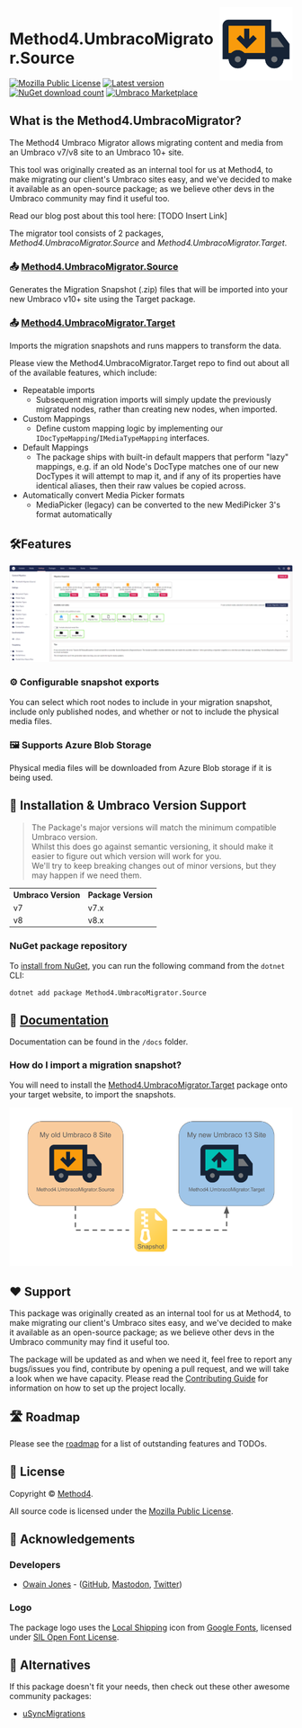 <img src="./docs/images/UmbracoMigratorSource_Logo.png" alt="Method4.UmbracoMigrator.Source Logo" height="130" align="right">

# Method4.UmbracoMigrator.Source
[![Mozilla Public License](https://img.shields.io/badge/MPL--2.0-orange?label=license)](https://opensource.org/licenses/MPL-2) 
[![Latest version](https://img.shields.io/nuget/v/Method4.UmbracoMigrator.Source?label=version)](https://marketplace.umbraco.com/package/method4.umbracomigrator.source) 
[![NuGet download count](https://img.shields.io/nuget/dt/Method4.UmbracoMigrator.Source?label=downloads)](https://www.nuget.org/packages/Method4.UmbracoMigrator.Source)
[![Umbraco Marketplace](https://img.shields.io/badge/umbraco-marketplace-%233544B1)](https://marketplace.umbraco.com/package/method4.umbracomigrator.source)

## What is the Method4.UmbracoMigrator?
The Method4 Umbraco Migrator allows migrating content and media from an Umbraco v7/v8 site to an Umbraco 10+ site.

This tool was originally created as an internal tool for us at Method4, to make migrating our client's Umbraco sites easy, and we've decided to make it available as an open-source package; as we believe other devs in the Umbraco community may find it useful too.

Read our blog post about this tool here: [TODO Insert Link]

The migrator tool consists of 2 packages, _Method4.UmbracoMigrator.Source_ and _Method4.UmbracoMigrator.Target_.

### 📤 [Method4.UmbracoMigrator.Source](https://github.com/Method4Ltd/Method4.UmbracoMigrator.Source)
Generates the Migration Snapshot (.zip) files that will be imported into your new Umbraco v10+ site using the Target package.

### 📤 [Method4.UmbracoMigrator.Target](https://github.com/Method4Ltd/Method4.UmbracoMigrator.Target)
Imports the migration snapshots and runs mappers to transform the data.

Please view the Method4.UmbracoMigrator.Target repo to find out about all of the available features, which include:
- Repeatable imports
    - Subsequent migration imports will simply update the previously migrated nodes, rather than creating new nodes, when imported.
- Custom Mappings
    - Define custom mapping logic by implementing our `IDocTypeMapping`/`IMediaTypeMapping` interfaces.
- Default Mappings
    - The package ships with built-in default mappers that perform "lazy" mappings, e.g. if an old Node's DocType matches one of our new DocTypes it will attempt to map it, and if any of its properties have identical aliases, then their raw values be copied across.
- Automatically convert Media Picker formats
    - MediaPicker (legacy) can be converted to the new MediPicker 3's format automatically

## 🛠️Features

![A screenshot of the backoffice dashboard](./docs/images/backofficedashboard.png)

### ⚙️ Configurable snapshot exports
You can select which root nodes to include in your migration snapshot, include only published nodes, and whether or not to include the physical media files.

### 🖼️ Supports Azure Blob Storage
Physical media files will be downloaded from Azure Blob storage if it is being used.

## 🚀 Installation & Umbraco Version Support
> The Package's major versions will match the minimum compatible Umbraco version.<br>
> Whilst this does go against semantic versioning, it should make it easier to figure out which version will work for you.<br>
> We'll try to keep breaking changes out of minor versions, but they may happen if we need them.

<table>
  <tr>
    <th><strong>Umbraco Version</strong></th>
    <th><string>Package Version</strong></th>
  </tr>
  <tr>
    <td>v7</td>
    <td>v7.x</td>
  </tr>
  <tr>
    <td>v8</td>
    <td>v8.x</td>
  </tr>
</table>

### NuGet package repository

To [install from NuGet](https://www.nuget.org/packages/Method4.UmbracoMigrator.Source), you can run the following command from the `dotnet` CLI:

```
dotnet add package Method4.UmbracoMigrator.Source
```

## 📄 [Documentation](./docs/README.md)
Documentation can be found in the `/docs` folder.

### How do I import a migration snapshot?
You will need to install the [Method4.UmbracoMigrator.Target](https://github.com/Method4Ltd/Method4.UmbracoMigrator.Target) package onto your target website, to import the snapshots.

![Diagram showing a snapshot export from a va8 to v13 site](./docs/images/Snapshot_diagram.png)

## ❤️ Support
This package was originally created as an internal tool for us at Method4, to make migrating our client's Umbraco sites easy, and we've decided to make it available as an open-source package; as we believe other devs in the Umbraco community may find it useful too.

The package will be updated as and when we need it, feel free to report any bugs/issues you find, contribute by opening a pull request, and we will take a look when we have capacity. Please read the [Contributing Guide](./docs/CONTRIBUTING.md) for information on how to set up the project locally.

## 🛣️ Roadmap
Please see the [roadmap](./docs/ROADMAP.md) for a list of outstanding features and TODOs.

## 📝 License
Copyright &copy; [Method4](https://www.method4.co.uk/).

All source code is licensed under the [Mozilla Public License](./LICENSE).

## 🤝 Acknowledgements
### Developers

- [Owain Jones](https://owainjones.dev) - ([GitHub](https://github.com/OwainJ), [Mastodon](https://umbracocommunity.social/@ojodev), [Twitter](https://twitter.com/The_DarkGhost))

### Logo
The package logo uses the [Local Shipping](https://fonts.google.com/icons?selected=Material%20Symbols%20Outlined%3Alocal_shipping%3AFILL%400%3Bwght%40400%3BGRAD%400%3Bopsz%4024) icon from [Google Fonts](https://fonts.google.com/icons), licensed under [SIL Open Font License](https://openfontlicense.org/).

## 🙌 Alternatives
If this package doesn't fit your needs, then check out these other awesome community packages:
- [uSyncMigrations](https://github.com/Jumoo/uSyncMigrations)
